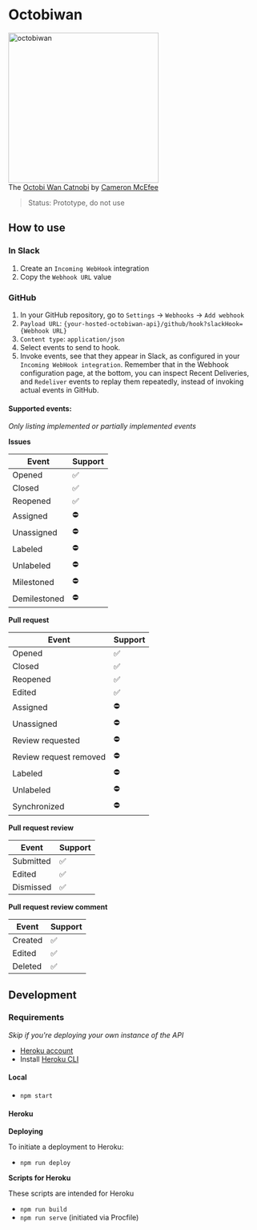 # Octobiwan

<img src="https://octodex.github.com/images/octobiwan.jpg" alt="octobiwan" height="300"><br/>
The [Octobi Wan Catnobi](https://octodex.github.com/octobiwan) by [Cameron McEfee](https://github.com/cameronmcefee)

> Status: Prototype, do not use

## How to use

### In Slack

1. Create an `Incoming WebHook` integration
1. Copy the `Webhook URL` value

### GitHub

1. In your GitHub repository, go to `Settings` -> `Webhooks` -> `Add webhook`
1. `Payload URL`: `{your-hosted-octobiwan-api}/github/hook?slackHook={Webhook
   URL}`
1. `Content type`: `application/json`
1. Select events to send to hook.
1. Invoke events, see that they appear in Slack, as configured in your `Incoming
   WebHook integration`. Remember that in the Webhook configuration page, at the
   bottom, you can inspect Recent Deliveries, and `Redeliver` events to replay
   them repeatedly, instead of invoking actual events in GitHub.

#### Supported events:

_Only listing implemented or partially implemented events_

**Issues**

| Event        | Support            |
| ------------ | ------------------ |
| Opened       | :white_check_mark: |
| Closed       | :white_check_mark: |
| Reopened     | :white_check_mark: |
| Assigned     | :no_entry:         |
| Unassigned   | :no_entry:         |
| Labeled      | :no_entry:         |
| Unlabeled    | :no_entry:         |
| Milestoned   | :no_entry:         |
| Demilestoned | :no_entry:         |

**Pull request**

| Event                  | Support            |
| ---------------------- | ------------------ |
| Opened                 | :white_check_mark: |
| Closed                 | :white_check_mark: |
| Reopened               | :white_check_mark: |
| Edited                 | :white_check_mark: |
| Assigned               | :no_entry:         |
| Unassigned             | :no_entry:         |
| Review requested       | :no_entry:         |
| Review request removed | :no_entry:         |
| Labeled                | :no_entry:         |
| Unlabeled              | :no_entry:         |
| Synchronized           | :no_entry:         |

**Pull request review**

| Event     | Support            |
| --------- | ------------------ |
| Submitted | :white_check_mark: |
| Edited    | :white_check_mark: |
| Dismissed | :white_check_mark: |

**Pull request review comment**

| Event   | Support            |
| ------- | ------------------ |
| Created | :white_check_mark: |
| Edited  | :white_check_mark: |
| Deleted | :white_check_mark: |

## Development

### Requirements

_Skip if you're deploying your own instance of the API_

* [Heroku account](https://signup.heroku.com/)
* Install [Heroku CLI](https://devcenter.heroku.com/articles/heroku-cli)

#### Local

* `npm start`

#### Heroku

**Deploying**

To initiate a deployment to Heroku:

* `npm run deploy`

**Scripts for Heroku**

These scripts are intended for Heroku

* `npm run build`
* `npm run serve` (initiated via Procfile)
